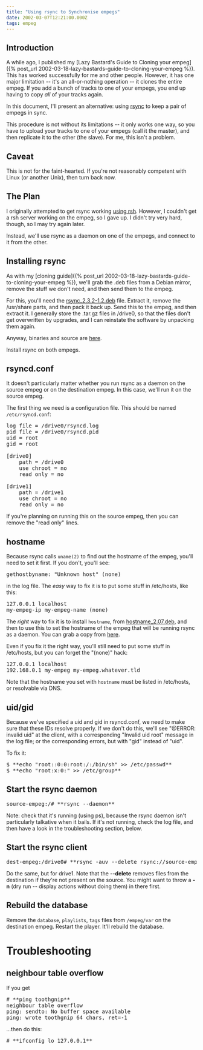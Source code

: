 ```yaml
---
title: "Using rsync to Synchronise empegs"
date: 2002-03-07T12:21:00.000Z
tags: empeg
---
```

## Introduction

A while ago, I published my [Lazy Bastard's Guide to Cloning your empeg]({% post_url 2002-03-18-lazy-bastards-guide-to-cloning-your-empeg %}). This has worked successfully for me and other people. However, it has one major limitation -- it's an all-or-nothing operation -- it clones the entire empeg. If you add a bunch of tracks to one of your empegs, you end up having to copy _all_ of your tracks again.

In this document, I'll present an alternative: using [rsync](http://rsync.samba.org) to keep a pair of empegs in sync.

This procedure is not without its limitations -- it only works one way, so you have to upload your tracks to one of your empegs (call it the master), and then replicate it to the other (the slave). For me, this isn't a problem.

## Caveat

This is not for the faint-hearted. If you're not reasonably competent with Linux (or another Unix), then turn back now.

## The Plan

I originally attempted to get rsync working [using rsh](/rsh-client.html). However, I couldn't get a rsh server working on the empeg, so I gave up. I didn't try very hard, though, so I may try again later.

Instead, we'll use rsync as a daemon on one of the empegs, and connect to it from the other.

## Installing rsync

As with my [cloning guide]({% post_url 2002-03-18-lazy-bastards-guide-to-cloning-your-empeg %}), we'll grab the .deb files from a Debian mirror, remove the stuff we don't need, and then send them to the empeg.

For this, you'll need the [rsync_2.3.2-1.2.deb](http://ftp.us.debian.org/debian/dists/potato/main/binary-arm/net/rsync_2.3.2-1.2.deb) file. Extract it, remove the /usr/share parts, and then pack it back up. Send this to the empeg, and then extract it. I generally store the .tar.gz files in /drive0, so that the files don't get overwritten by upgrades, and I can reinstate the software by unpacking them again.

Anyway, binaries and source are [here](/~roger/empeg/car/files/).

Install rsync on both empegs.

## rsyncd.conf

It doesn't particularly matter whether you run rsync as a daemon on the source empeg or on the destination empeg. In this case, we'll run it on the source empeg.

The first thing we need is a configuration file. This should be named `/etc/rsyncd.conf`:

<pre>log file = /drive0/rsyncd.log
pid file = /drive0/rsyncd.pid
uid = root
gid = root

[drive0]
    path = /drive0
    use chroot = no
    read only = no

[drive1]
    path = /drive1
    use chroot = no
    read only = no</pre>

If you're planning on running this on the source empeg, then you can remove the "read only" lines.

## hostname

Because rsync calls `uname(2)` to find out the hostname of the empeg, you'll need to set it first. If you don't, you'll see:

<pre>gethostbyname: "Unknown host" (none)</pre>

in the log file.
The _easy_ way to fix it is to put some stuff in /etc/hosts, like this:

<pre>127.0.0.1 localhost
my-empeg-ip my-empeg-name (none)</pre>

The _right_ way to fix it is to install `hostname`, from [hostname_2.07.deb](http://ftp.us.debian.org/debian/dists/stable/binary-arm/base/hostname_2.07.deb), and then to use this to set the hostname of the empeg that will be running rsync as a daemon. You can grab a copy from [here](/files/).

Even if you fix it the right way, you'll still need to put some stuff in /etc/hosts, but you can forget the "(none)" hack:

<pre>127.0.0.1 localhost
192.168.0.1 my-empeg my-empeg.whatever.tld</pre>

Note that the hostname you set with `hostname` must be listed in /etc/hosts, or resolvable via DNS.
## uid/gid

Because we've specified a uid and gid in rsyncd.conf, we need to make sure that these IDs resolve properly. If we don't do this, we'll see "@ERROR: invalid uid" at the client, with a corresponding "Invalid uid root" message in the log file; or the corresponding errors, but with "gid" instead of "uid".

To fix it:

<pre>$ **echo "root::0:0:root:/:/bin/sh" >> /etc/passwd**
$ **echo "root:x:0:" >> /etc/group**</pre>

## Start the rsync daemon

<pre>source-empeg:/# **rsync --daemon**</pre>

Note: check that it's running (using ps), because the rsync daemon isn't particularly talkative when it bails. If it's not running, check the log file, and then have a look in the troubleshooting section, below.

## Start the rsync client

<pre>dest-empeg:/drive0# **rsync -auv --delete rsync://source-empeg/drive0/fids .**</pre>

Do the same, but for drive1.
Note that the **--delete** removes files from the destination if they're not present on the source. You might want to throw a **-n** (dry run -- display actions without doing them) in there first.

## Rebuild the database

Remove the `database`, `playlists`, `tags` files from `/empeg/var` on the destination empeg. Restart the player. It'll rebuild the database.

# Troubleshooting

## neighbour table overflow

If you get

<pre># **ping toothgnip**
neighbour table overflow
ping: sendto: No buffer space available
ping: wrote toothgnip 64 chars, ret=-1</pre>

...then do this:
<pre># **ifconfig lo 127.0.0.1**</pre>

